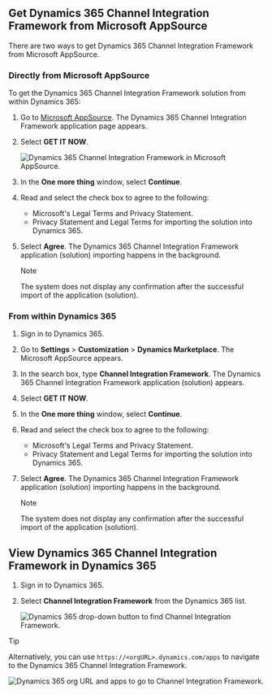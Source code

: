 ## Get Dynamics 365 Channel Integration Framework from Microsoft AppSource

There are two ways to get Dynamics 365 Channel Integration Framework from Microsoft AppSource.

### Directly from Microsoft AppSource

To get the Dynamics 365 Channel Integration Framework solution from within Dynamics 365:

1. Go to [Microsoft AppSource](https://go.microsoft.com/fwlink/p/?linkid=2050102). The Dynamics 365 Channel Integration Framework application page appears.

2. Select **GET IT NOW**.<br>

    ![Dynamics 365 Channel Integration Framework in Microsoft AppSource.](../../customer-service/channel-integration-framework/media/cif-app-source.png "Dynamics 365 Channel Integration Framework in Microsoft AppSource")

3. In the **One more thing** window, select **Continue**.

3. Read and select the check box to agree to the following:
    - Microsoft's Legal Terms and Privacy Statement.
    - Privacy Statement and Legal Terms for importing the solution into Dynamics 365.

4. Select **Agree**. The Dynamics 365 Channel Integration Framework application (solution) importing happens in the background.

    > [!NOTE]
    > The system does not display any confirmation after the successful import of the application (solution).

### From within Dynamics 365

1. Sign in to Dynamics 365.

2. Go to **Settings** > **Customization** > **Dynamics Marketplace**. The Microsoft AppSource appears.

3. In the search box, type **Channel Integration Framework**. The Dynamics 365 Channel Integration Framework application (solution) appears.

4. Select **GET IT NOW**.

5. In the **One more thing** window, select **Continue**.

6. Read and select the check box to agree to the following:
    - Microsoft's Legal Terms and Privacy Statement.
    - Privacy Statement and Legal Terms for importing the solution into Dynamics 365.

7. Select **Agree**. The Dynamics 365 Channel Integration Framework application (solution) importing happens in the background.

    > [!NOTE]
    > The system does not display any confirmation after the successful import of the application (solution).

## View Dynamics 365 Channel Integration Framework in Dynamics 365

1. Sign in to Dynamics 365.

2.  Select **Channel Integration Framework** from the Dynamics 365 list. 
    
    ![Dynamics 365 drop-down button to find Channel Integration Framework.](../../customer-service/channel-integration-framework/media/cif-app-navigation.png "Dynamics 365 drop-down button to find Channel Integration Framework")

> [!TIP] 
> Alternatively, you can use `https://<orgURL>.dynamics.com/apps` to navigate to the Dynamics 365 Channel Integration Framework.<br>

 ![Dynamics 365 org URL and apps to go to Channel Integration Framework.](../../customer-service/channel-integration-framework/media/cif-alternative-app-navigation.png "Dynamics 365 org URL and apps to go to Channel Integration Framework")
